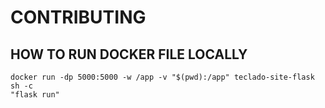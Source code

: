 # CONTRIBUTING

## HOW TO RUN DOCKER FILE LOCALLY

```
docker run -dp 5000:5000 -w /app -v "$(pwd):/app" teclado-site-flask sh -c
"flask run"
```